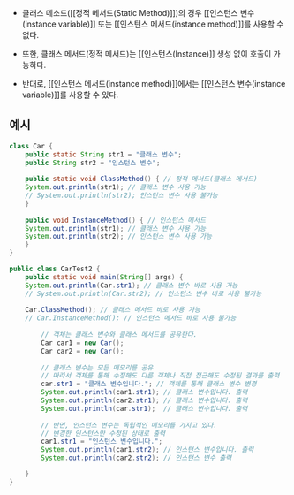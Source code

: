 
- 클래스 메소드([[정적 메서드(Static Method)]])의 경우 [[인스턴스 변수(instance variable)]] 또는 [[인스턴스 메서드(instance method)]]를 사용할 수 없다.

- 또한, 클래스 메서드(정적 메서드)는 [[인스턴스(Instance)]] 생성 없이 호출이 가능하다.
- 반대로, [[인스턴스 메서드(instance method)]]에서는 [[인스턴스 변수(instance variable)]]를 사용할 수 있다.

## 예시

```java
class Car {
    public static String str1 = "클래스 변수";
    public String str2 = "인스턴스 변수";
    
    public static void ClassMethod() { // 정적 메서드(클래스 메서드)
    System.out.println(str1); // 클래스 변수 사용 가능
    // System.out.println(str2); 인스턴스 변수 사용 불가능
    }
    
    public void InstanceMethod() { // 인스턴스 메서드
    System.out.println(str1); // 클래스 변수 사용 가능
    System.out.println(str2); // 인스턴스 변수 사용 가능
	}
}

public class CarTest2 {
    public static void main(String[] args) {
    System.out.println(Car.str1); // 클래스 변수 바로 사용 가능
    // System.out.println(Car.str2); // 인스턴스 변수 바로 사용 불가능
    
    Car.ClassMethod(); // 클래스 메서드 바로 사용 가능
    // Car.InstanceMethod(); // 인스턴스 메서드 바로 사용 불가능
	    
        // 객체는 클래스 변수와 클래스 메서드를 공유한다.
        Car car1 = new Car();
        Car car2 = new Car();
		
		// 클래스 변수는 모든 메모리를 공유
        // 따라서 객체를 통해 수정해도 다른 객체나 직접 접근해도 수정된 결과를 출력
        car.str1 = "클래스 변수입니다."; // 객체를 통해 클래스 변수 변경
        System.out.println(car1.str1); // 클래스 변수입니다. 출력
        System.out.println(car2.str1); // 클래스 변수입니다. 출력
        System.out.println(car.str1);  // 클래스 변수입니다. 출력
		
        // 반면, 인스턴스 변수는 독립적인 메모리를 가지고 있다.
        // 변경한 인스턴스만 수정된 상태로 출력
        car1.str1 = "인스턴스 변수입니다.";
        System.out.println(car1.str2); // 인스턴스 변수입니다. 출력
        System.out.println(car2.str2); // 인스턴스 변수 출력

    }
}
```